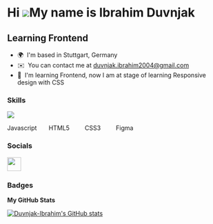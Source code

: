 Hi ![](https://user-images.githubusercontent.com/18350557/176309783-0785949b-9127-417c-8b55-ab5a4333674e.gif)My name is Ibrahim Duvnjak
=======================================================================================================================================

Learning Frontend
-----------------

* 🌍  I'm based in Stuttgart, Germany
* ✉️  You can contact me at [duvnjak.ibrahim2004@gmail.com](mailto:duvnjak.ibrahim2004@gmail.com)
* 🧠  I'm learning Frontend, now I am at stage of learning  Responsive design with CSS

### Skills



 <p align="left">
  <a href="https://skillicons.dev">
    <img src="https://skillicons.dev/icons?i=javascript,html,css,git,figma" />
  </a>
</p>
 Javascript &nbsp &nbsp &nbsp HTML5 &nbsp &nbsp &nbsp &nbsp CSS3 &nbsp &nbsp &nbsp &nbsp Figma

### Socials

<a href="https://www.linkedin.com/in/ibrahim-duvnjak" target="_blank" rel="noreferrer"><img src="https://raw.githubusercontent.com/danielcranney/readme-generator/main/public/icons/socials/linkedin.svg" width="32" height="32" /></a></p>

### Badges

<b>My GitHub Stats</b>

<a href="http://www.github.com/Duvnjak-Ibrahim"><img src="https://github-readme-stats.vercel.app/api?username=Duvnjak-Ibrahim&show_icons=true&hide=&count_private=true&title_color=0891b2&text_color=ffffff&icon_color=0891b2&bg_color=1c1917&hide_border=true&show_icons=true" alt="Duvnjak-Ibrahim's GitHub stats" /></a>
